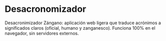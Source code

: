 # Desacronomizador
Desacronimizador Zángano: aplicación web ligera que traduce acrónimos a significados claros (oficial, humano y zanganesco). Funciona 100% en el navegador, sin servidores externos.
